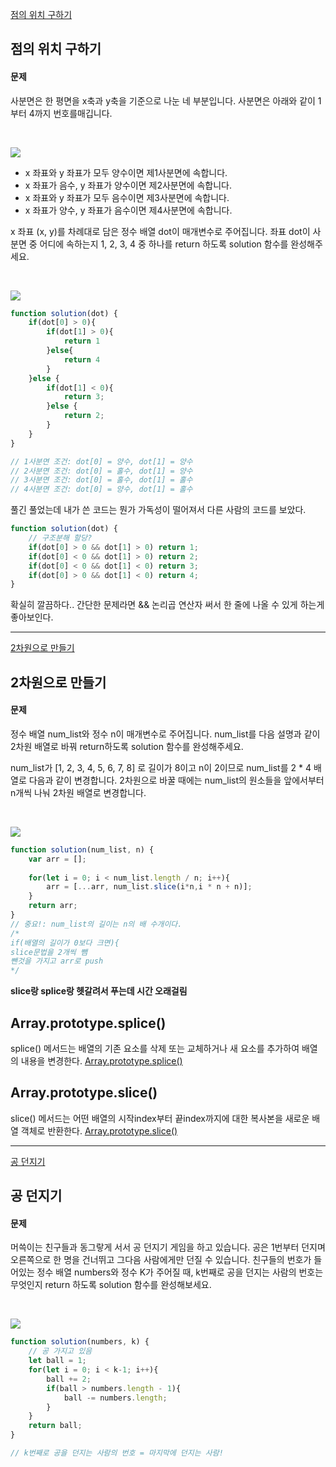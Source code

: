 [점의 위치 구하기](https://school.programmers.co.kr/learn/courses/30/lessons/120841)
## 점의 위치 구하기
#### 문제
사분면은 한 평면을 x축과 y축을 기준으로 나눈 네 부분입니다. 사분면은 아래와 같이 1부터 4까지 번호를매깁니다.

<br/>

![](https://velog.velcdn.com/images/jkang4531/post/c7b13a26-a5a8-4b1e-b1df-0363b399bd7a/image.png)
  - x 좌표와 y 좌표가 모두 양수이면 제1사분면에 속합니다.
  - x 좌표가 음수, y 좌표가 양수이면 제2사분면에 속합니다.
  - x 좌표와 y 좌표가 모두 음수이면 제3사분면에 속합니다.
  - x 좌표가 양수, y 좌표가 음수이면 제4사분면에 속합니다.
  
x 좌표 (x, y)를 차례대로 담은 정수 배열 dot이 매개변수로 주어집니다. 좌표 dot이 사분면 중 어디에 속하는지 1, 2, 3, 4 중 하나를 return 하도록 solution 함수를 완성해주세요.

<br/>

![](https://velog.velcdn.com/images/jkang4531/post/43f97287-c2fe-4927-9068-74993184f40e/image.png)

```javascript
function solution(dot) {
    if(dot[0] > 0){
        if(dot[1] > 0){
            return 1
        }else{
            return 4
        }
    }else {
        if(dot[1] < 0){
            return 3;
        }else {
            return 2;
        }
    }
}

// 1사분면 조건: dot[0] = 양수, dot[1] = 양수
// 2사분면 조건: dot[0] = 홀수, dot[1] = 양수
// 3사분면 조건: dot[0] = 홀수, dot[1] = 홀수
// 4사분면 조건: dot[0] = 양수, dot[1] = 홀수
```
풀긴 풀었는데 내가 쓴 코드는 뭔가 가독성이 떨어져서 다른 사람의 코드를 보았다.
```javascript
function solution(dot) {
    // 구조분해 할당?
    if(dot[0] > 0 && dot[1] > 0) return 1;
    if(dot[0] < 0 && dot[1] > 0) return 2;
    if(dot[0] < 0 && dot[1] < 0) return 3;
    if(dot[0] > 0 && dot[1] < 0) return 4;
}
```
확실히 깔끔하다.. 간단한 문제라면 && 논리곱 연산자 써서 한 줄에 나올 수 있게 하는게 좋아보인다.

---
[2차원으로 만들기](https://school.programmers.co.kr/learn/courses/30/lessons/120842)
## 2차원으로 만들기
#### 문제
정수 배열 num_list와 정수 n이 매개변수로 주어집니다. num_list를 다음 설명과 같이 2차원 배열로 바꿔 return하도록 solution 함수를 완성해주세요.

num_list가 [1, 2, 3, 4, 5, 6, 7, 8] 로 길이가 8이고 n이 2이므로 num_list를 2 * 4 배열로 다음과 같이 변경합니다. 2차원으로 바꿀 때에는 num_list의 원소들을 앞에서부터 n개씩 나눠 2차원 배열로 변경합니다.

<br/>

![](https://velog.velcdn.com/images/jkang4531/post/14ba7375-1632-42c3-aaaf-bf210cbb919c/image.png)

```javascript
function solution(num_list, n) {
    var arr = [];
    
    for(let i = 0; i < num_list.length / n; i++){
        arr = [...arr, num_list.slice(i*n,i * n + n)];
    }
    return arr;
}
// 중요!: num_list의 길이는 n의 배 수개이다.
/* 
if(배열의 길이가 0보다 크면){
slice문법을 2개씩 뺌
뺀것을 가지고 arr로 push
*/
```
**slice랑 splice랑 헷갈려서 푸는데 시간 오래걸림**

## Array.prototype.splice()
splice() 메서드는 배열의 기존 요소를 삭제 또는 교체하거나 새 요소를 추가하여 배열의 내용을 변경한다.
[Array.prototype.splice()](https://developer.mozilla.org/ko/docs/Web/JavaScript/Reference/Global_Objects/Array/splice)

## Array.prototype.slice()
slice() 메서드는 어떤 배열의 시작index부터 끝index까지에 대한 복사본을 새로운 배열 객체로 반환한다.
[Array.prototype.slice()](https://developer.mozilla.org/ko/docs/Web/JavaScript/Reference/Global_Objects/Array/slice)

---
[공 던지기](https://school.programmers.co.kr/learn/courses/30/lessons/120843)
## 공 던지기
#### 문제
머쓱이는 친구들과 동그랗게 서서 공 던지기 게임을 하고 있습니다. 공은 1번부터 던지며 오른쪽으로 한 명을 건너뛰고 그다음 사람에게만 던질 수 있습니다. 친구들의 번호가 들어있는 정수 배열 numbers와 정수 K가 주어질 때, k번째로 공을 던지는 사람의 번호는 무엇인지 return 하도록 solution 함수를 완성해보세요.

<br/>

![](https://velog.velcdn.com/images/jkang4531/post/ec87ad9b-80eb-41ee-a54e-3818503a9f99/image.png)
```javascript
function solution(numbers, k) {
    // 공 가지고 있음
    let ball = 1;
    for(let i = 0; i < k-1; i++){
        ball += 2;
        if(ball > numbers.length - 1){
            ball -= numbers.length;
        }
    }
    return ball;
}  

// k번째로 공을 던지는 사람의 번호 = 마지막에 던지는 사람!
```
